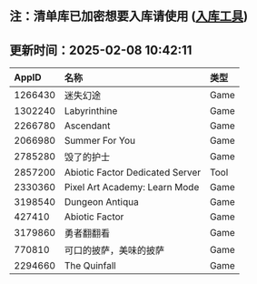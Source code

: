 ## 注：清单库已加密想要入库请使用 ([入库工具](https://github.com/BlankTMing/ManifestAutoUpdate/releases))

## 更新时间：2025-02-08 10:42:11
| AppID | 名称 | 类型  |
| :-------------------- | :----------------------------- | :----------- |
| 1266430 | 迷失幻途| Game |
| 1302240 | Labyrinthine| Game |
| 2266780 | Ascendant| Game |
| 2066980 | Summer For You| Game |
| 2785280 | 毁了的护士| Game |
| 2857200 | Abiotic Factor Dedicated Server| Tool |
| 2330360 | Pixel Art Academy: Learn Mode| Game |
| 3198540 | Dungeon Antiqua| Game |
| 427410 | Abiotic Factor| Game |
| 3179860 | 勇者翻翻看| Game |
| 770810 | 可口的披萨，美味的披萨| Game |
| 2294660 | The Quinfall| Game |
